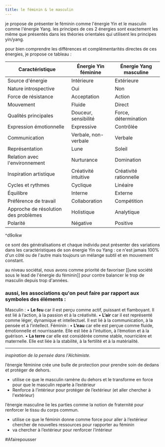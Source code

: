 ```yaml
---
title: le féminin & le masculin
---
```

je propose de présenter le féminin comme l'énergie Yin et le masculin comme l'énergie Yang. les principes de ces 2 énergies sont exactement les même que présentés dans les théories orientales qui utilisent les principes yin/yang.

pour bien comprendre les différences et complémentarités directes de ces énergies, je propose ce tableau : 

| Caractéristique                  | Énergie Yin féminine | Énergie Yang masculine |
|---------------------------------|----------------------|------------------------|
| Source d'énergie                 | Intérieure           | Extérieure             |
| Nature introspective            | Oui                  | Non                    |
| Force de résistance              | Acceptation          | Action                 |
| Mouvement                         | Fluide                | Direct                 |
| Qualités principales             | Douceur, sensibilité | Force, détermination   |
| Expression émotionnelle           | Expressive           | Contrôlée              |
| Communication                    | Verbale, non-verbale  | Verbale                |
| Représentation                   | Lune                 | Soleil                 |
| Relation avec l'environnement    | Nurturance            | Domination             |
| Inspiration artistique            | Créativité intuitive | Créativité rationnelle |
| Cycles et rythmes                 | Cyclique              | Linéaire               |
| Équilibre                         | Interne               | Externe                |
| Préférence de travail             | Collaboration        | Compétition            |
| Approche de résolution des problèmes | Holistique           | Analytique             |
| Polarité                          | Négative              | Positive               |

^d9olkw

ce sont des généralisations et chaque individu peut présenter des variations dans les caractéristiques de son énergie Yin ou Yang : ce n'est jamais 100% d'un côté ou de l'autre mais toujours un mélange subtil et en mouvement constant.

au niveau sociétal, nous avons comme priorité de favoriser  [[une société sous le lead de l'énergie du féminin]] pour contre balancer le trop de masculin depuis trop d'années.

### aussi, les associations qu'on peut faire par rapport aux symboles des éléments :

Masculin :
	•	**Le feu** car il est perçu comme actif, puissant et flamboyant. Il est lié à l’action, à la passion et à la créativité.
	•	**L’air** car il est représenté comme léger, dynamique et intellectuel. Il est lié à la communication, à la pensée et à l’intellect.
Féminin :
	•	**L’eau** car elle est perçue comme fluide, émotionnelle et nourrissante. Elle est liée à l’intuition, à l’émotion et à la guérison.
	•	**La terre** car elle est considérée comme stable, nourricière et maternelle. Elle est liée à la stabilité, à la fertilité et à la matérialité.

---

_inspiration de la pensée dans l'Alchimiste._

l’énergie féminine crée une bulle de protection pour prendre soin de dedans et protéger de dehors.

- utilise ce que le masculin ramène du dehors et le transforme en force pour que le masculin reparte à l’extérieur
- Renforce à l’intérieur pour protéger de l’extérieur (et aller chercher à l'extérieur)

l’énergie masculine lie les parties comme la notion de fraternité pour renforcer le tissu du corps commun.

- utilise ce que le féminin donne comme force pour aller à l’extérieur chercher de nouvelles ressources pour rapporter au féminin
- va chercher à l’extérieur pour renforcer l’intérieur

#Afairepousser 
